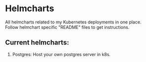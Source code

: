# Helmcharts
All helmcharts related to my Kubernetes deployments in one place.  
Follow helmchart specific "README" files to get instructions.


## Current helmcharts:
1. Postgres: Host your own postgres server in k8s.
